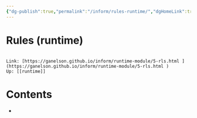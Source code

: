 ```yaml
---
{"dg-publish":true,"permalink":"/inform/rules-runtime/","dgHomeLink":true,"dgPassFrontmatter":false}
---
```


# Rules (runtime)
```ad-info

Link: [https://ganelson.github.io/inform/runtime-module/5-rls.html ](https://ganelson.github.io/inform/runtime-module/5-rls.html )
Up: [[runtime]]
```

# Contents
- 